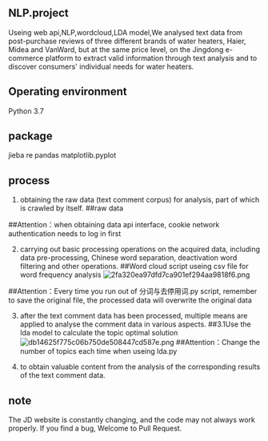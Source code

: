 ## NLP.project
Useing web api,NLP,wordcloud,LDA model,We analysed text data from post-purchase reviews of three different brands of water heaters, Haier, Midea and VanWard, but at the same price level, on the Jingdong e-commerce platform to extract valid information through text analysis and to discover consumers' individual needs for water heaters.
##  Operating environment

Python 3.7
## package
jieba
re
pandas
matplotlib.pyplot

## process

1. obtaining the raw data (text comment corpus) for analysis, part of which is crawled by itself.
##raw data

##Attention：when obtaining data api interface, cookie network authentication needs to log in first


2. carrying out basic processing operations on the acquired data, 
including data pre-processing, Chinese word separation, deactivation word filtering and other operations.
##Word cloud script useing csv file for word frequency analysis
![2fa320ea97dfd7ca901ef294aa9818f6.png](en-resource://database/514:1)

##Attention：Every time you run out of 分词与去停用词.py script, remember to save the original file, the processed data will overwrite the original data

3. after the text comment data has been processed, multiple means are applied to analyse the comment data in various aspects.
##3.1Use the lda model to calculate the topic optimal solution
![db14625f775c06b750de508447cd587e.png](en-resource://database/510:1)
##Attention：Change the number of topics each time when useing lda.py



4. to obtain valuable content from the analysis of the corresponding results of the text comment data.
## note
The JD website is constantly changing, and the code may not always work properly.
If you find a bug, Welcome to Pull Request.
